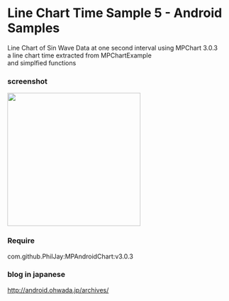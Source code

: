 Line Chart Time Sample 5 - Android Samples
===============

Line Chart of 
Sin Wave Data at one second interval using MPChart 3.0.3<br/> 
a line chart time extracted from MPChartExample <br/>
 and simplfied functions <br/>
### screenshot <br/>

<image src="https://github.com/ohwada/Android_Samples/blob/master/LineChartTimeSample5/screenshot/screenshot_line_chart_time.png" width="300" /><br/>

### Require
com.github.PhilJay:MPAndroidChart:v3.0.3

### blog in japanese
http://android.ohwada.jp/archives/




